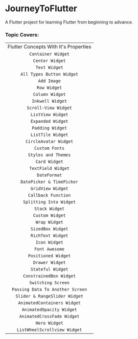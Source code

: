 # JourneyToFlutter

A Flutter project for learning Flutter from beginning to advance.

### Topic Covers:

|                                       |
|:-------------------------------------:|
| Flutter Concepts With It's Properties |
|          `Container Widget`           |
|            `Center Widget`            |
|             `Text Widget`             |
|       `All Types Button Widget`       |
|              `Add Image`              |
|             `Row Widget`              |
|            `Column Widget`            |
|           `Inkwell Widget`            |
|         `Scroll-View Widget`          |
|           `ListView Widget`           |
|           `Expanded Widget`           |
|           `Padding Widget`            |
|           `ListTile Widget`           |
|         `CircleAvatar Widget`         |
|            `Custom Fonts`             |
|          `Styles and Themes`          |
|             `Card Widget`             |
|          `TextField Widget`           |
|             `DateFormat`              |
|       `DatePicker & TimePicker`       |
|           `GridView Widget`           |
|          `Callback Function`          |
|        `Splitting Into Widget`        |
|            `Stack Widget`             |
|            `Custom Widget`            |
|             `Wrap Widget`             |
|           `SizedBox Widget`           |
|           `RichText Widget`           |
|             `Icon Widget`             |
|            `Font Awesome`             |
|          `Positioned Widget`          |
|            `Drawer Widget`            |
|           `Stateful Widget`           |
|        `ConstrainedBox Widget`        |
|          `Switching Screen`           |
|   `Passing Data To Another Screen`    |
|     `Slider & RangeSlider Widget`     |
|      `AnimatedContainers Widget`      |
|       `AnimatedOpacity Widget`        |
|      `AnimatedCrossFade Widget`       |
|             `Hero Widget`             |
|     `ListWheelScrollview Widget`      |